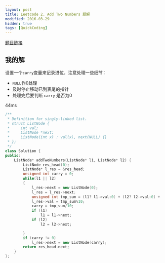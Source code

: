 ```yaml
---
layout: post
title: Leetcode 2. Add Two Numbers 题解
modified: 2016-03-29
hidden: true
tags: [QuickCoding]
---
```


[题目链接](https://leetcode.com/problems/add-two-numbers/)

## 我的解

设置一个`carry`变量来记录进位，注意处理一些细节：

* `NULL`作0处理
* 及时停止移动已到表尾的指针
* 处理完后要判断 `carry` 是否为0

44ms

```cpp
/**
 * Definition for singly-linked list.
 * struct ListNode {
 *     int val;
 *     ListNode *next;
 *     ListNode(int x) : val(x), next(NULL) {}
 * };
 */
class Solution {
public:
    ListNode* addTwoNumbers(ListNode* l1, ListNode* l2) {
        ListNode res_head(0);
        ListNode* l_res = &res_head;
        unsigned int carry = 0;
        while(l1 || l2)
        {
            l_res->next = new ListNode(0);
            l_res = l_res->next;
            unsigned int tmp_sum = (l1? l1->val:0) + (l2? l2->val:0) + carry;
            l_res->val = tmp_sum%10;
            carry = tmp_sum/10;
            if (l1)
                l1 = l1->next;
            if (l2)
                l2 = l2->next;

        }
        if (carry != 0)
            l_res->next = new ListNode(carry);
        return res_head.next;
    }
};
```
